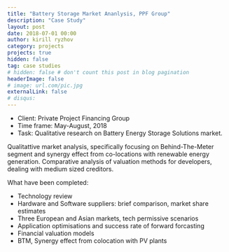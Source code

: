 ```yaml
---
title: "Battery Storage Market Ananlysis, PPF Group"
description: "Case Study"
layout: post
date: 2018-07-01 00:00
author: kirill ryzhov
category: projects
projects: true
hidden: false
tag: case studies
# hidden: false # don't count this post in blog pagination
headerImage: false
# image: url.com/pic.jpg
externalLink: false
# disqus: 
---
```


- Client: Private Project Financing Group 
- Time frame: May-August, 2018
- Task: Qualitative research on Battery Energy Storage Solutions market.

Qualitattive market analysis, specifically focusing on Behind-The-Meter segment and synergy effect from co-locations with renewable energy generation. Comparative analysis of valuation methods for developers, dealing with medium sized creditors.

<!-- ![Screenshot](url.com/pic.jpg) -->

What have been completed:
- Technology review
- Hardware and Software suppliers: brief comparison, market share estimates
- Three European and Asian markets, tech permissive scenarios 
- Application optimisations and success rate of forward forcasting 
- Financial valuation models
- BTM, Synergy effect from colocation with PV plants